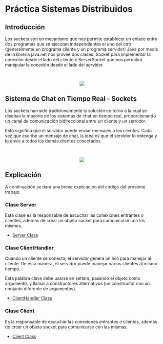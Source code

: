 # Práctica Sistemas Distribuidos

## Introducción
Los sockets son un mecanismo que nos permite establecer un enlace entre dos programas que se ejecutan independientes el uno del otro (generalmente un programa cliente y un programa servidor) Java por medio de la librería java.net nos provee dos clases: Socket para implementar la conexión desde el lado del cliente y ServerSocket que nos permitirá manipular la conexión desde el lado del servidor.

</br>
 <p align="center">
    <img src="https://programacionextrema.com/wp-content/uploads/2015/10/sockets-java.jpg" />
 </p>

## Sistema de Chat en Tiempo Real - Sockets
Los sockets han sido tradicionalmente la solución en torno a la cual se diseñan la mayoría de los sistemas de chat en tiempo real, proporcionando un canal de comunicación bidireccional entre un cliente y un servidor. 

Esto significa que el servidor puede enviar mensajes a los clientes. Cada vez que escribe un mensaje de chat, la idea es que el servidor lo obtenga y lo envíe a todos los demás clientes conectados.

</br>
 <p align="center">
    <img src="https://media.geeksforgeeks.org/wp-content/uploads/20210902113314/ClientSocket.png" />
 </p>

## Explicación
A continuación se dará una breve explicación del código del presente trabajo:

### Clase Server
Esta clase es la responsable de escuchar las conexiones entrantes o clientes, además de crear un objeto socket para comunicarse con los mismos.
-  [Server Class](https://github.com/AleS900/Design_Patterns/tree/main/src/main/java/singleton)

### Clase ClientHandler
Cuando un cliente se conecta, el servidor genera un hilo para manejar al cliente. De esta manera, el servidor puede manejar varios clientes al mismo tiempo.

Esta palabra clave debe usarse en setters, pasando el objeto como argumento, y llamar a constructores alternativos (un constructor con un conjunto diferente de argumentos).
-  [ClientHandler Class](https://github.com/AleS900/Design_Patterns/tree/main/src/main/java/singleton)

### Clase Client
Es la responsable de escuchar las conexiones entrantes o clientes, además de crear un objeto socket para comunicarse con las mismas.
-  [Client Class](https://github.com/AleS900/Design_Patterns/tree/main/src/main/java/singleton)
